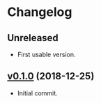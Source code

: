 # Changelog

## Unreleased

* First usable version.

## [v0.1.0](https://github.com/javiersanp/snek-template/tree/v0.1.0) (2018-12-25)

* Initial commit.

